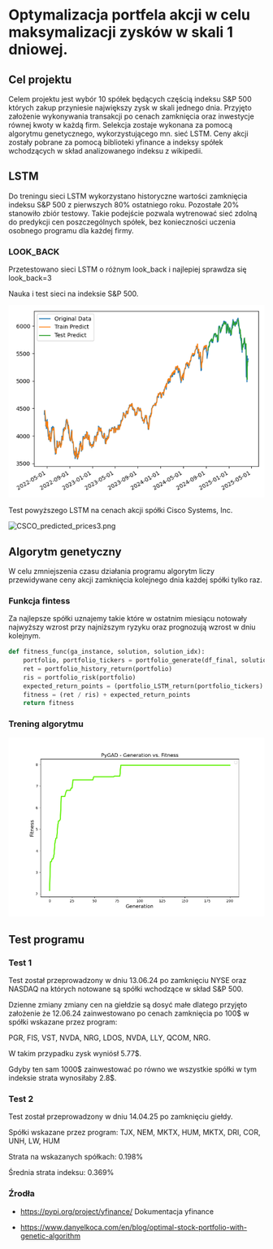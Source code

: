 # Optymalizacja portfela akcji w celu maksymalizacji zysków w skali 1 dniowej.


## Cel projektu

Celem projektu jest wybór 10 spółek będących częścią indeksu S&P 500 których zakup przyniesie największy zysk w 
skali jednego dnia. Przyjęto założenie wykonywania transakcji po cenach zamknięcia oraz inwestycje równej kwoty w 
każdą firm. Selekcja zostaje wykonana za pomocą algorytmu genetycznego, wykorzystującego mn. sieć LSTM. Ceny akcji 
zostały pobrane za pomocą biblioteki yfinance a indeksy spółek wchodzących w skład analizowanego indeksu z wikipedii.

## LSTM

Do treningu sieci LSTM wykorzystano historyczne wartości zamknięcia indeksu S&P 500 z pierwszych 80% ostatniego roku.
Pozostałe 20% stanowiło zbiór testowy. Takie podejście pozwala wytrenować sieć zdolną do predykcji cen 
poszczególnych spółek, bez konieczności uczenia osobnego programu dla każdej firmy.

### LOOK_BACK
Przetestowano sieci LSTM o różnym look_back i najlepiej sprawdza się look_back=3

Nauka i test sieci na indeksie S&P 500.

![lstm_plot1.png](./docs/plots/lstm_plot3.png)

Test powyższego LSTM na cenach akcji spółki Cisco Systems, Inc.

![CSCO_predicted_prices3.png](./docs/plots/CSCO_predicted_prices3.png)

[//]: # (#### LOOK_BACK = 3)

[//]: # ()
[//]: # (Nauka i test sieci na indeksie S&P 500.)

[//]: # ()
[//]: # (![lstm_plot1.png]&#40;./docs/plots/lstm_plot3_16.png&#41;)

[//]: # ()
[//]: # (Test powyższego LSTM na cenach akcji spółki Apple Inc.)

[//]: # ()
[//]: # (![AAPL_predicted_prices1.png]&#40;./docs/plots/AAPL_predicted_prices3.png&#41;)

[//]: # ()
[//]: # (Z eksperymentu wynika że biorąc pod uwagę 3 ostatnie notowania predykcja jest znacznie dokładniejsza. Z tego powodu )

[//]: # (w dalszej części sprawozdania rozważamy LOOK_BACK = 3)

[//]: # ()
[//]: # (Analizowany przykład AAPL obrazuje fakt że AI nie radzi sobie z nagłymi skokami wartości.)

## Algorytm genetyczny

W celu zmniejszenia czasu działania programu algorytm liczy przewidywane ceny akcji zamknięcia kolejnego dnia każdej 
spółki tylko raz.

### Funkcja fintess

Za najlepsze spółki uznajemy takie które w ostatnim miesiącu notowały najwyższy wzrost przy najniższym ryzyku oraz 
prognozują wzrost w dniu kolejnym.

```python
def fitness_func(ga_instance, solution, solution_idx):
    portfolio, portfolio_tickers = portfolio_generate(df_final, solution)
    ret = portfolio_history_return(portfolio)
    ris = portfolio_risk(portfolio)
    expected_return_points = (portfolio_LSTM_return(portfolio_tickers) - 1) * 500
    fitness = (ret / ris) + expected_return_points
    return fitness
```

### Trening algorytmu

![learning_result.png](./docs/plots/learning_result.png)

## Test programu
### Test 1

Test został przeprowadzony w dniu 13.06.24 po zamknięciu NYSE oraz NASDAQ na których notowane są spółki wchodzące w 
skład S&P 500. 

Dzienne zmiany zmiany cen na giełdzie są dosyć małe dlatego przyjęto założenie że 12.06.24 zainwestowano po cenach 
zamknięcia po 100$ w spółki wskazane przez program:

PGR, FIS, VST, NVDA, NRG, LDOS, NVDA, LLY, QCOM, NRG.

W takim przypadku zysk wyniósł 5.77$.

Gdyby ten sam 1000\$ zainwestować po równo we wszystkie spółki w tym indeksie strata wynosiłaby 2.8$.

### Test 2

Test został przeprowadzony w dniu 14.04.25 po zamknięciu giełdy.

Spółki wskazane przez program:
TJX, NEM, MKTX, HUM, MKTX, DRI, COR, UNH, LW, HUM

Strata na wskazanych spółkach: 0.198%

Średnia strata indeksu: 0.369%

### Źrodła

- <https://pypi.org/project/yfinance/> Dokumentacja yfinance

- <https://www.danyelkoca.com/en/blog/optimal-stock-portfolio-with-genetic-algorithm>
